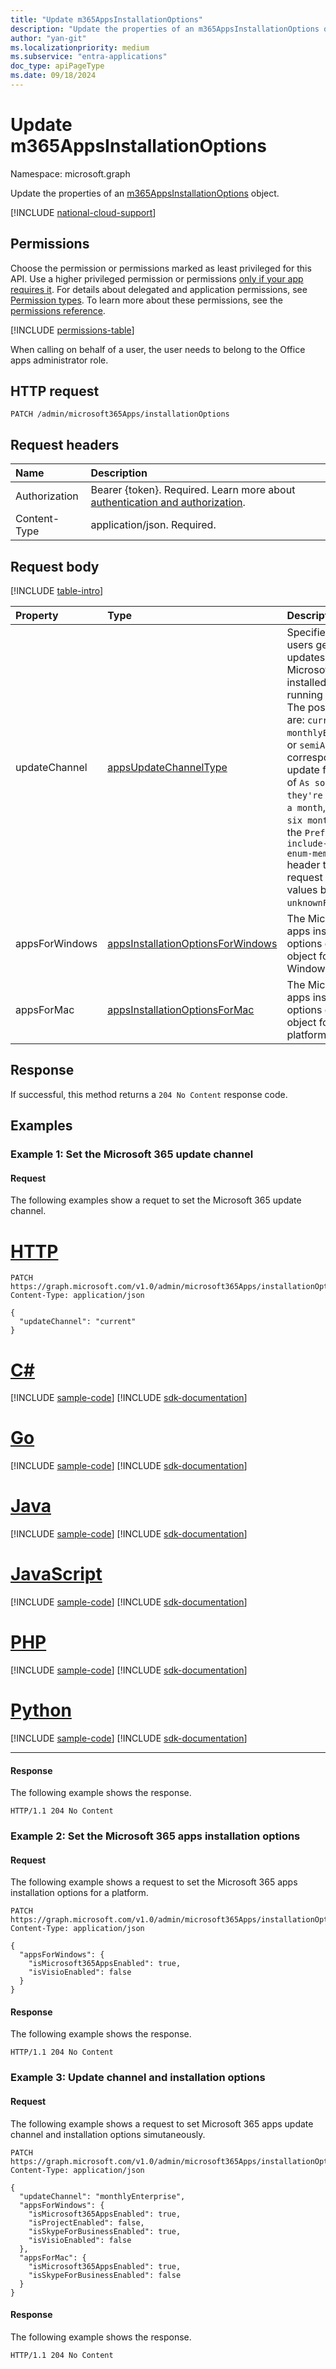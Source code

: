 ```yaml
---
title: "Update m365AppsInstallationOptions"
description: "Update the properties of an m365AppsInstallationOptions object."
author: "yan-git"
ms.localizationpriority: medium
ms.subservice: "entra-applications"
doc_type: apiPageType
ms.date: 09/18/2024
---
```


# Update m365AppsInstallationOptions

Namespace: microsoft.graph

Update the properties of an [m365AppsInstallationOptions](../resources/m365appsInstallationoptions.md) object.

[!INCLUDE [national-cloud-support](../../includes/global-only.md)]

## Permissions

Choose the permission or permissions marked as least privileged for this API. Use a higher privileged permission or permissions [only if your app requires it](/graph/permissions-overview#best-practices-for-using-microsoft-graph-permissions). For details about delegated and application permissions, see [Permission types](/graph/permissions-overview#permission-types). To learn more about these permissions, see the [permissions reference](/graph/permissions-reference).

<!-- { "blockType": "permissions", "name": "m365appsinstallationoptions_update" } -->
[!INCLUDE [permissions-table](../includes/permissions/m365appsinstallationoptions-update-permissions.md)]

When calling on behalf of a user, the user needs to belong to the Office apps administrator role.

## HTTP request

<!-- {
  "blockType": "ignored"
}
-->
``` http
PATCH /admin/microsoft365Apps/installationOptions
```

## Request headers

|Name|Description|
|:---|:---|
|Authorization|Bearer {token}. Required. Learn more about [authentication and authorization](/graph/auth/auth-concepts).|
|Content-Type|application/json. Required.|

## Request body

[!INCLUDE [table-intro](../../includes/update-property-table-intro.md)]

|Property|Type|Description|
|:---|:---|:---|
| updateChannel | [appsUpdateChannelType](../resources/m365appsInstallationoptions.md#appsupdatechanneltype-values) | Specifies how often users get feature updates for Microsoft 365 apps installed on devices running Windows. The possible values are: `current`, `monthlyEnterprise`, or `semiAnnual`, with corresponding update frequencies of `As soon as they're ready`, `Once a month`, and `Every six months`. Include the `Prefer: include-unknown-enum-members` header to explicitly request for enum values beyond `unknownFutureValue`.|
| appsForWindows | [appsInstallationOptionsForWindows](../resources/appsInstallationOptionsForWindows.md) | The Microsoft 365 apps installation options container object for a Windows platform. |
| appsForMac | [appsInstallationOptionsForMac](../resources/appsInstallationOptionsForMac.md) | The Microsoft 365 apps installation options container object for a MAC platform. |

## Response

If successful, this method returns a `204 No Content` response code.

## Examples

### Example 1: Set the Microsoft 365 update channel

#### Request

The following examples show a requet to set the Microsoft 365 update channel.
# [HTTP](#tab/http)
<!-- {
  "blockType": "request",
  "name": "update_m365AppsInstallationOptions"
}
-->
``` http
PATCH https://graph.microsoft.com/v1.0/admin/microsoft365Apps/installationOptions
Content-Type: application/json

{
  "updateChannel": "current"
}
```

# [C#](#tab/csharp)
[!INCLUDE [sample-code](../includes/snippets/csharp/update-m365appsinstallationoptions-csharp-snippets.md)]
[!INCLUDE [sdk-documentation](../includes/snippets/snippets-sdk-documentation-link.md)]

# [Go](#tab/go)
[!INCLUDE [sample-code](../includes/snippets/go/update-m365appsinstallationoptions-go-snippets.md)]
[!INCLUDE [sdk-documentation](../includes/snippets/snippets-sdk-documentation-link.md)]

# [Java](#tab/java)
[!INCLUDE [sample-code](../includes/snippets/java/update-m365appsinstallationoptions-java-snippets.md)]
[!INCLUDE [sdk-documentation](../includes/snippets/snippets-sdk-documentation-link.md)]

# [JavaScript](#tab/javascript)
[!INCLUDE [sample-code](../includes/snippets/javascript/update-m365appsinstallationoptions-javascript-snippets.md)]
[!INCLUDE [sdk-documentation](../includes/snippets/snippets-sdk-documentation-link.md)]

# [PHP](#tab/php)
[!INCLUDE [sample-code](../includes/snippets/php/update-m365appsinstallationoptions-php-snippets.md)]
[!INCLUDE [sdk-documentation](../includes/snippets/snippets-sdk-documentation-link.md)]

# [Python](#tab/python)
[!INCLUDE [sample-code](../includes/snippets/python/update-m365appsinstallationoptions-python-snippets.md)]
[!INCLUDE [sdk-documentation](../includes/snippets/snippets-sdk-documentation-link.md)]

---

#### Response

The following example shows the response.

<!-- {
  "blockType": "response",
  "truncated": true
}
-->
``` http
HTTP/1.1 204 No Content

```

### Example 2: Set the Microsoft 365 apps installation options

#### Request

The following example shows a request to set the Microsoft 365 apps installation options for a platform.

``` http
PATCH https://graph.microsoft.com/v1.0/admin/microsoft365Apps/installationOptions
Content-Type: application/json

{
  "appsForWindows": {
    "isMicrosoft365AppsEnabled": true,
    "isVisioEnabled": false
  }
}
```

#### Response

The following example shows the response.

<!-- {
  "blockType": "response",
  "truncated": true
}
-->
``` http
HTTP/1.1 204 No Content

```

### Example 3: Update channel and installation options

#### Request

The following example shows a request to set Microsoft 365 apps update channel and installation options simutaneously.

``` http
PATCH https://graph.microsoft.com/v1.0/admin/microsoft365Apps/installationOptions
Content-Type: application/json

{
  "updateChannel": "monthlyEnterprise",
  "appsForWindows": {
    "isMicrosoft365AppsEnabled": true,
    "isProjectEnabled": false,
    "isSkypeForBusinessEnabled": true,
    "isVisioEnabled": false
  },
  "appsForMac": {
    "isMicrosoft365AppsEnabled": true,
    "isSkypeForBusinessEnabled": false
  }
}
```

#### Response

The following example shows the response.

<!-- {
  "blockType": "response",
  "truncated": true
}
-->
``` http
HTTP/1.1 204 No Content

```
